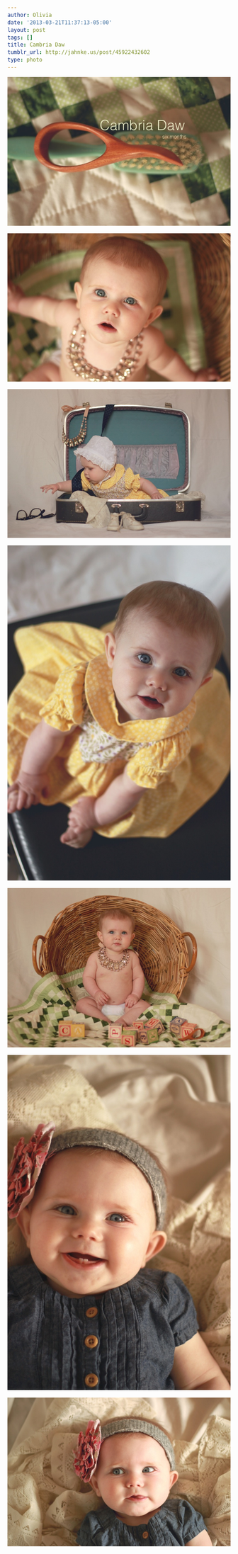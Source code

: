```yaml
---
author: Olivia
date: '2013-03-21T11:37:13-05:00'
layout: post
tags: []
title: Cambria Daw
tumblr_url: http://jahnke.us/post/45922432602
type: photo
---
```


![](/media/tumblr_mk0ua1ronN1qga9s2o1_1280.jpg)

![](/media/tumblr_mk0ua1ronN1qga9s2o2_1280.jpg)

![](/media/tumblr_mk0ua1ronN1qga9s2o3_1280.jpg)

![](/media/tumblr_mk0ua1ronN1qga9s2o4_1280.jpg)

![](/media/tumblr_mk0ua1ronN1qga9s2o5_1280.jpg)

![](/media/tumblr_mk0ua1ronN1qga9s2o6_1280.jpg)

![](/media/tumblr_mk0ua1ronN1qga9s2o7_1280.jpg)
